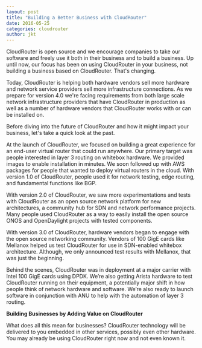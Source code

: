 ```yaml
---
layout: post
title: "Building a Better Business with CloudRouter"
date: 2016-05-25
categories: cloudrouter
author: jkt
---
```


CloudRouter is open source and we encourage companies to take our software and freely use it both in their business and to build a business.  Up until now, our focus has been on using CloudRouter in your business, not building a business based on CloudRouter.  That's changing.

Today, CloudRouter is helping both hardware vendors sell more hardware and network service providers sell more infrastructure connections.  As we prepare for version 4.0 we're facing requirements from both large scale network infrastructure providers that have CloudRouter in production as well as a number of hardware vendors that CloudRouter works with or can be installed on.

Before diving into the future of CloudRouter and how it might impact your business, let's take a quick look at the past.

At the launch of CloudRouter, we focused on building a great experience for an end-user virtual router that could run anywhere.  Our primary target was people interested in layer 3 routing on whitebox hardware.  We provided images to enable installation in minutes.  We soon followed up with AWS packages for people that wanted to deploy virtual routers in the cloud.  With version 1.0 of CloudRouter, people used it for network testing, edge routing, and fundamental functions like BGP.

With version 2.0 of CloudRouter, we saw more experimentations and tests with CloudRouter as an open source network platform for new architectures, a community hub for SDN and network performance projects. Many people used CloudRouter as a way to easily install the open source ONOS and OpenDaylight projects with tested components.

With version 3.0 of CloudRouter, hardware vendors began to engage with the open source networking community. Vendors of 100 GigE cards like Mellanox helped us test CloudRouter for use in SDN-enabled whitebox architecture. Although, we only announced test results with Mellanox, that was just the beginning.

Behind the scenes, CloudRouter was in deployment at a major carrier with Intel 100 GigE cards using DPDK. We’re also getting Arista hardware to test CloudRouter running on their equipment, a potentially major shift in how people think of network hardware and software. We’re also ready to launch software in conjunction with ANU to help with the automation of layer 3 routing.

**Building Businesses by Adding Value on CloudRouter**

What does all this mean for businesses?  CloudRouter technology will be delivered to you embedded in other services, possibly even other hardware.  You may already be using CloudRouter right now and not even known it.
